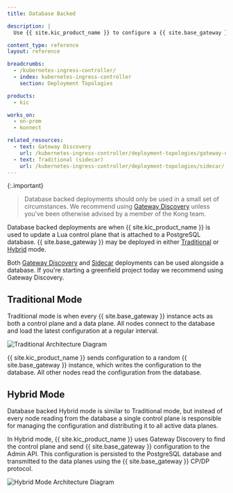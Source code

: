 ```yaml
---
title: Database Backed

description: |
  Use {{ site.kic_product_name }} to configure a {{ site.base_gateway }} Control Plane that is attached to a PostgreSQL database.

content_type: reference
layout: reference

breadcrumbs:
  - /kubernetes-ingress-controller/
  - index: kubernetes-ingress-controller
    section: Deployment Topologies

products:
  - kic

works_on:
  - on-prem
  - konnect

related_resources:
  - text: Gateway Discovery
    url: /kubernetes-ingress-controller/deployment-topologies/gateway-discovery/
  - text: Traditional (sidecar)
    url: /kubernetes-ingress-controller/deployment-topologies/sidecar/
---
```



{:.important}
> Database backed deployments should only be used in a small set of circumstances. We recommend using [Gateway Discovery](/kubernetes-ingress-controller/deployment-topologies/gateway-discovery/) unless you've been otherwise advised by a member of the Kong team.

Database backed deployments are when {{ site.kic_product_name }} is used to update a Lua control plane that is attached to a PostgreSQL database. {{ site.base_gateway }} may be deployed in either [Traditional](/gateway/traditional-mode/) or [Hybrid](/gateway/hybrid-mode/) mode.

Both [Gateway Discovery](/kubernetes-ingress-controller/deployment-topologies/gateway-discovery/) and [Sidecar](/kubernetes-ingress-controller/deployment-topologies/sidecar/) deployments can be used alongside a database. If you're starting a greenfield project today we recommend using Gateway Discovery.

## Traditional Mode

Traditional mode is when every {{ site.base_gateway }} instance acts as both a control plane and a data plane. All nodes connect to the database and load the latest configuration at a regular interval.

![Traditional Architecture Diagram](/assets/images/kic/topology/db-backed-traditional.png)

{{ site.kic_product_name }} sends configuration to a random {{ site.base_gateway }} instance, which writes the configuration to the database. All other nodes read the configuration from the database.

## Hybrid Mode

Database backed Hybrid mode is similar to Traditional mode, but instead of every node reading from the database a single control plane is responsible for managing the configuration and distributing it to all active data planes.

In Hybrid mode, {{ site.kic_product_name }} uses Gateway Discovery to find the control plane and send {{ site.base_gateway }} configuration to the Admin API. This configuration is persisted to the PostgreSQL database and transmitted to the data planes using the {{ site.base_gateway }} CP/DP protocol.

![Hybrid Mode Architecture Diagram](/assets/images/kic/topology/db-backed-hybrid.png)